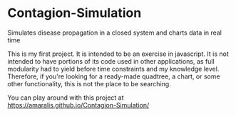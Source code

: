 # Contagion-Simulation
Simulates disease propagation in a closed system and charts data in real time

This is my first project. It is intended to be an exercise in javascript. It is not intended to have portions of its code used in other applications, as full modularity had to yield before time constraints and my knowledge level. Therefore, if you're looking for a ready-made quadtree, a chart, or some other functionality, this is not the place to be searching.

You can play around with this project at https://amaralis.github.io/Contagion-Simulation/
